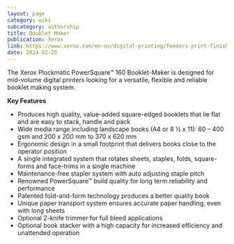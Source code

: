 ```yaml
---
layout: page
category: wiki
subcategory: authorship
title: Booklet Maker
publication: Xerox
link: https://www.xerox.com/en-us/digital-printing/feeders-print-finishing/plockmatic-powersquare-160
date: 2024-02-20
---
```


The Xerox Plockmatic PowerSquare™ 160 Booklet-Maker is designed for mid-volume digital printers looking for a versatile, flexible and reliable booklet making system.

**Key Features**

* Produces high quality, value-added square-edged booklets that lie flat and are easy to stack, handle and pack
* Wide media range including landscape books (A4 or 8 ½ x 11): 60 – 400 gsm and 200 x 200 mm to 370 x 620 mm
* Ergonomic design in a small footprint that delivers books close to the operator position
* A single integrated system that rotates sheets, staples, folds, square-forms and face-trims in a single machine
* Maintenance-free stapler system with auto adjusting staple pitch
* Renowned PowerSquare™ build quality for long term reliability and performance
* Patented fold-and-form technology produces a better quality book
* Unique paper transport system ensures accurate paper handling, even with long sheets
* Optional 2-knife trimmer for full bleed applications
* Optional book stacker with a high capacity for increased efficiency and unattended operation
